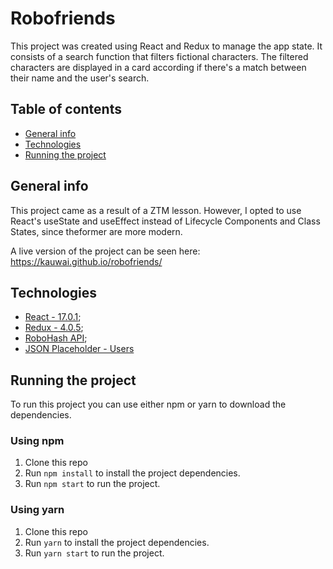 # Robofriends

This project was created using React and Redux to manage the app state. It consists of a search function that filters fictional characters. The filtered characters are displayed in a card according if there's a match between their name and the user's search.

## Table of contents

- [General info](#general-info)
- [Technologies](#technologies)
- [Running the project](#running-the-project)

## General info

This project came as a result of a ZTM lesson. However, I opted to use React's useState and useEffect instead of Lifecycle Components and Class States, since theformer are more modern.

A live version of the project can be seen here: https://kauwai.github.io/robofriends/

## Technologies

- [React - 17.0.1](https://reactjs.org/);
- [Redux - 4.0.5](https://redux.js.org/);
- [RoboHash API](https://robohash.org/);
- [JSON Placeholder - Users](https://jsonplaceholder.typicode.com/users)

## Running the project

To run this project you can use either npm or yarn to download the dependencies.

### Using npm

1. Clone this repo
2. Run `npm install` to install the project dependencies.
3. Run `npm start` to run the project.

### Using yarn

1. Clone this repo
2. Run `yarn` to install the project dependencies.
3. Run `yarn start` to run the project.
